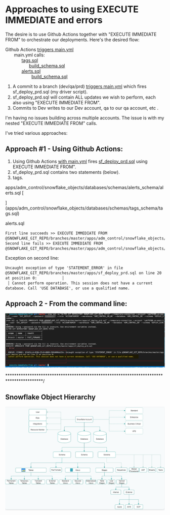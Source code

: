 # Approaches to using EXECUTE IMMEDIATE and errors

The desire is to use Github Actions together with "EXECUTE IMMEDIATE FROM" to orchestrate our deployments.  Here's the desired flow:

Github Actions [triggers main.yml](/.github/workflows/main.txt)  
&nbsp;&nbsp;&nbsp;&nbsp;&nbsp;&nbsp; main.yml calls:  
&nbsp;&nbsp;&nbsp;&nbsp;&nbsp;&nbsp; &nbsp;&nbsp;&nbsp;&nbsp;&nbsp;&nbsp;[tags.sql](apps/adm_control/snowflake_objects/databases/schemas/tags_schema/tags.sql)  
&nbsp;&nbsp;&nbsp;&nbsp;&nbsp;&nbsp;&nbsp;&nbsp;&nbsp;&nbsp;&nbsp;&nbsp;&nbsp;&nbsp;&nbsp;&nbsp;&nbsp;&nbsp; [build_schema.sql](apps/build_schema.sql)  
&nbsp;&nbsp;&nbsp;&nbsp;&nbsp;&nbsp; &nbsp;&nbsp;&nbsp;&nbsp;&nbsp;&nbsp;[alerts.sql](apps/adm_control/snowflake_objects/databases/schemas/alerts_schema/alerts.sql)  
&nbsp;&nbsp;&nbsp;&nbsp;&nbsp;&nbsp; &nbsp;&nbsp;&nbsp;&nbsp;&nbsp;&nbsp; &nbsp;&nbsp;&nbsp;&nbsp;&nbsp;&nbsp; [build_schema.sql](apps/build_schema.sql)  



1) A commit to a branch (dev/qa/prd) [triggers main.yml](/.github/workflows/main.txt)  which fires sf_deploy_prd.sql (my driver script).
2) sf_deploy_prd.sql will contain ALL updates we wish to perform, each also using "EXECUTE IMMEDIATE FROM".
3) Commits to Dev writes to our Dev account, qa to our qa account, etc .

I'm having no issues building across multiple accounts. The issue is with my nested "EXECUTE IMMEDIATE FROM" calls. 

I've tried various approaches:

## Approach #1 - Using Github Actions:  

1) Using Github Actions [with main.yml](/.github/workflows/main.txt) fires [sf_deploy_prd.sql](apps/sf_deploy_prd.sql) using EXECUTE IMMEDIATE FROM".   
2) sf_deploy_prd.sql contains two statements (below).  
3) tags.



apps/adm_control/snowflake_objects/databases/schemas/alerts_schema/alerts.sql
[

    
](apps/adm_control/snowflake_objects/databases/schemas/tags_schema/tags.sql)

alerts.sql  
```
First line succeeds >> EXECUTE IMMEDIATE FROM @SNOWFLAKE_GIT_REPO/branches/master/apps/adm_control/snowflake_objects/databases/schemas/tags_schema/tags.sql;
Second line fails >> EXECUTE IMMEDIATE FROM @SNOWFLAKE_GIT_REPO/branches/master/apps/adm_control/snowflake_objects/databases/schemas/alerts_schema/alerts.sql; 
```
Exception on second line:  
```
Uncaught exception of type 'STATEMENT_ERROR' in file @SNOWFLAKE_GIT_REPO/branches/master/apps/sf_deploy_prd.sql on line 20 at position 0:           │
 │ Cannot perform operation. This session does not have a current database. Call 'USE DATABASE', or use a qualified name.    
```

## Approach 2 - From the command line:  

![alt text](image.png)

\****************************************************************************************/



## Snowflake Object Hierarchy
![Snowflake Object Hierarchy](./.images/snowflakeObjectHierarchy.png)

